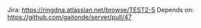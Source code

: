 Jira: https://ringdna.atlassian.net/browse/TEST2-5
Depends on: https://github.com/gaitonde/server/pull/47
